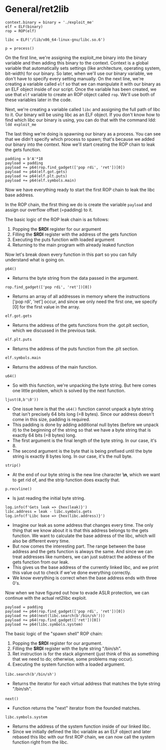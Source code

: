# General/ret2lib
```text-plain
context.binary = binary = './exploit_me'
elf = ELF(binary)
rop = ROP(elf)

libc = ELF('/lib/x86_64-linux-gnu/libc.so.6')

p = process()
```

On the first line, we're assigning the exploit\_me binary into the binary variable and then adding this binary to the context. Context is a global variable that automatically sets settings (like architecture, operating system, bit-width) for our binary. So later, when we'll use our binary variable, we don't have to specify every setting manually. On the next line, we're creating a variable called `elf` so that we can manipulate it with our binary as an ELF object inside of our script. Once the variable has been created, we use that `elf` variable to create an ROP object called `rop`. We'll use both of these variables later in the code.

Next, we're creating a variable called `libc` and assigning the full path of libc to it. Our binary will be using libc as an ELF object. If you don't know how to find which libc our binary is using, you can do that with the command ldd: `ldd exploit_me`

The last thing we're doing is spawning our binary as a process. You can see that we didn't specify which process to spawn; that's because we added our binary into the context. Now we'll start creating the ROP chain to leak the gets function.

```text-plain
padding = b'A'*18
payload = padding
payload += p64(rop.find_gadget(['pop rdi', 'ret'])[0])
payload += p64(elf.got.gets)
payload += p64(elf.plt.puts)
payload += p64(elf.symbols.main)
```

Now we have everything ready to start the first ROP chain to leak the libc base address.

In the ROP chain, the first thing we do is create the variable `payload` and assign our overflow offset (=padding) to it. 

The basic logic of the ROP leak chain is as follows:

1.  Popping the **$RDI** register for our argument
2.  Filling the **$RDI** register with the address of the gets function
3.  Executing the puts function with loaded argument
4.  Returning to the main program with already leaked function

Now let's break down every function in this part so you can fully understand what is going on.

`p64()`

*   Returns the byte string from the data passed in the argument.

`rop.find_gadget(['pop rdi', 'ret'])[0])`

*   Returns an array of all addresses in memory where the instructions \['pop rdi', 'ret'\] occur, and since we only need the first one, we specify \[0\] for the first value in the array.

`elf.got.gets`

*   Returns the address of the gets functions from the .got.plt section, which we discussed in the previous task.

`elf.plt.puts`

*   Returns the address of the puts function from the .plt section.

`elf.symbols.main`

*   Returns the address of the main function.

`u64()`

*   So with this function, we're unpacking the byte string. But here comes one little problem, which is solved by the next function.

`ljust(8,b'\0'))`

*   One issue here is that the `u64()` function cannot unpack a byte string that isn't precisely 64 bits long (=8 bytes). Since our address doesn't come in this size, padding is required.
*   This padding is done by adding additional null bytes (before we unpack it) to the beginning of the string so that we have a byte string that is exactly 64 bits (=8 bytes) long.
*   The first argument is the final length of the byte string. In our case, it's 8.
*   The second argument is the byte that is being prefixed until the byte string is exactly 8 bytes long. In our case, it's the null byte.

`strip()`

*   At the end of our byte string is the new line character **\\n**, which we want to get rid of, and the strip function does exactly that.

`p.recvline()`

*   Is just reading the initial byte string.

```text-plain
log.info(f'Gets leak => {hex(leak)}')
libc.address = leak - libc.symbols.gets
log.info(f'Libc base => {hex(libc.address)}')
```

*   Imagine our leak as some address that changes every time. The only thing that we know about it is that this address belongs to the gets function. We want to calculate the base address of the libc, which will also be different every time.
*   But now comes the interesting part. The range between the base address and the gets function is always the same. And since we can treat addresses like numbers, we can just subtract the address of the gets function from our leak.
*   This gives us the base address of the currently linked libc, and we print this value out to check if we've done everything correctly.
*   We know everything is correct when the base address ends with three 0's.

Now when we have figured out how to evade ASLR protection, we can continue with the actual ret2libc exploit.

```text-plain
payload = padding
payload += p64(rop.find_gadget(['pop rdi', 'ret'])[0])
payload += p64(next(libc.search(b'/bin/sh')))
payload += p64(rop.find_gadget(['ret'])[0])
payload += p64(libc.symbols.system)
```

The basic logic of the "spawn shell" ROP chain:

1.  Popping the **$RDI** register for our argument.
2.  Filling the **$RDI** register with the byte string "/bin/sh".
3.  Ret instruction is for the stack alignment (just think of this as something that we need to do; otherwise, some problems may occur).
4.  Executing the system function with a loaded argument.

`libc.search(b'/bin/sh')` 

*   Returns the iterator for each virtual address that matches the byte string "/bin/sh".

`next()` 

*   Function returns the "next" iterator from the founded matches.

`libc.symbols.system`

*   Returns the address of the system function inside of our linked libc.
*   Since we initially defined the libc variable as an ELF object and later rebased this libc with our first ROP chain, we can now call the system function right from the libc.
